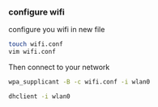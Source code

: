 <h3> configure wifi </h3>

configure you wifi in new file

```sh
touch wifi.conf
vim wifi.conf
```

Then connect to your network

```sh
wpa_supplicant -B -c wifi.conf -i wlan0

dhclient -i wlan0
```
